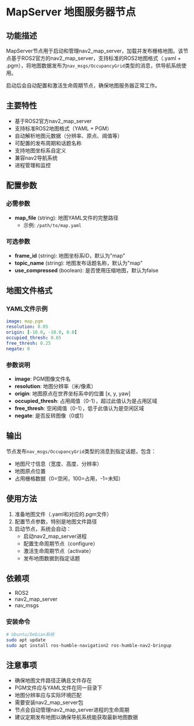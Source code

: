 # MapServer 地图服务器节点

## 功能描述

MapServer节点用于启动和管理nav2_map_server，加载并发布栅格地图。该节点基于ROS2官方的nav2_map_server，支持标准的ROS2地图格式（.yaml + .pgm），将地图数据发布为`nav_msgs/OccupancyGrid`类型的消息，供导航系统使用。

启动后会自动配置和激活生命周期节点，确保地图服务器正常工作。

## 主要特性

- 基于ROS2官方nav2_map_server
- 支持标准ROS2地图格式（YAML + PGM）
- 自动解析地图元数据（分辨率、原点、阈值等）
- 可配置的发布周期和话题名称
- 支持地图坐标系自定义
- 兼容nav2导航系统
- 进程管理和监控

## 配置参数

### 必需参数

- **map_file** (string): 地图YAML文件的完整路径
  - 示例: `/path/to/map.yaml`

### 可选参数

- **frame_id** (string): 地图坐标系ID，默认为"map"
- **topic_name** (string): 地图发布话题名称，默认为"map"
- **use_compressed** (boolean): 是否使用压缩地图，默认为false

## 地图文件格式

### YAML文件示例

```yaml
image: map.pgm
resolution: 0.05
origin: [-10.0, -10.0, 0.0]
occupied_thresh: 0.65
free_thresh: 0.25
negate: 0
```

### 参数说明

- **image**: PGM图像文件名
- **resolution**: 地图分辨率（米/像素）
- **origin**: 地图原点在世界坐标系中的位置 [x, y, yaw]
- **occupied_thresh**: 占用阈值（0-1），超过此值认为是占用区域
- **free_thresh**: 空闲阈值（0-1），低于此值认为是空闲区域
- **negate**: 是否反转图像（0或1）

## 输出

节点发布`nav_msgs/OccupancyGrid`类型的消息到指定话题，包含：

- 地图尺寸信息（宽度、高度、分辨率）
- 地图原点位置
- 占用栅格数据（0=空闲，100=占用，-1=未知）

## 使用方法

1. 准备地图文件（.yaml和对应的.pgm文件）
2. 配置节点参数，特别是地图文件路径
3. 启动节点，系统会自动：
   - 启动nav2_map_server进程
   - 配置生命周期节点（configure）
   - 激活生命周期节点（activate）
   - 发布地图数据到指定话题


## 依赖项

- ROS2
- nav2_map_server
- nav_msgs

### 安装命令

```bash
# Ubuntu/Debian系统
sudo apt update
sudo apt install ros-humble-navigation2 ros-humble-nav2-bringup
```

## 注意事项

- 确保地图文件路径正确且文件存在
- PGM文件应与YAML文件在同一目录下
- 地图分辨率应与实际环境匹配
- 需要安装nav2_map_server包
- 节点会自动管理nav2_map_server进程的生命周期
- 建议定期发布地图以确保导航系统能获取最新地图数据 